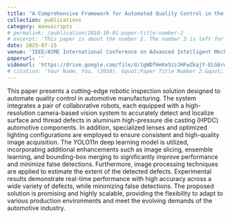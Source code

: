 ```yaml
---
title: "A Comprehensive Framework for Automated Quality Control in the Automotive Industry"
collection: publications
category: manuscripts
# permalink: /publication/2010-10-01-paper-title-number-2
# excerpt: 'This paper is about the number 2. The number 3 is left for future work.'
date: 2025-07-15
venue: 'IEEE/ASME International Conference on Advanced Intelligent Mechatronics (AIM)'
paperurl: ''
videourl: 'https://drive.google.com/file/d/1gWDfHeKe5zzJHFwZkajY-ELG6rwkeXSI/view?usp=drive_link'
# citation: 'Your Name, You. (2010). &quot;Paper Title Number 2.&quot; <i>Journal 1</i>. 1(2).'
---
```


This paper presents a cutting-edge robotic inspection solution designed to automate quality control in automotive manufacturing. The system integrates a pair of collaborative robots, each equipped with a high-resolution camera-based vision system to accurately detect and localize surface and thread defects in aluminum high-pressure die casting (HPDC) automotive components. In addition, specialized lenses and optimized lighting configurations are employed to ensure consistent and high-quality image acquisition. The YOLO11n deep learning model is utilized, incorporating additional enhancements such as image slicing, ensemble learning, and bounding-box merging to significantly improve performance and minimize false detections. Furthermore, image processing techniques are applied to estimate the extent of the detected defects. Experimental results demonstrate real-time performance with high accuracy across a wide variety of defects, while minimizing false detections. The proposed solution is promising and highly scalable, providing the flexibility to adapt to various production environments and meet the evolving demands of the automotive industry.
